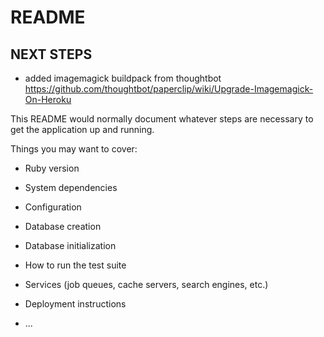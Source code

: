 # README

## NEXT STEPS

* added imagemagick buildpack from thoughtbot https://github.com/thoughtbot/paperclip/wiki/Upgrade-Imagemagick-On-Heroku

This README would normally document whatever steps are necessary to get the
application up and running.

Things you may want to cover:

* Ruby version

* System dependencies

* Configuration

* Database creation

* Database initialization

* How to run the test suite

* Services (job queues, cache servers, search engines, etc.)

* Deployment instructions

* ...
